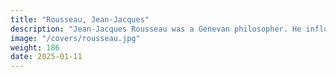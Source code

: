 ```yaml
---
title: "Rousseau, Jean-Jacques"
description: "Jean-Jacques Rousseau was a Genevan philosopher. He influenced the Enlightenment throughout Europe and the French Revolution and the development of modern political, economic, and educational thought."
image: "/covers/rousseau.jpg"
weight: 186
date: 2025-01-11
---
```

